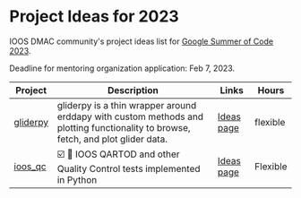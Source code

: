# Project Ideas for 2023

IOOS DMAC community's project ideas list for [Google Summer of Code 2023](https://summerofcode.withgoogle.com/programs/2023).

Deadline for mentoring organization application: Feb 7, 2023.

|**Project** |**Description**|**Links**| **Hours** |
|------------|---------------|---------|-----------|
|[gliderpy](https://github.com/ioos/gliderpy) | gliderpy is a thin wrapper around erddapy with custom methods and plotting functionality to browse, fetch, and plot glider data. | [Ideas page](https://github.com/ioos/gliderpy/issues/61) | flexible |
| [ioos_qc](https://github.com/ioos/ioos_qc) | :ballot_box_with_check: :ocean: IOOS QARTOD and other Quality Control tests implemented in Python | [Ideas page](https://github.com/ioos/ioos_qc/issues/96) | Flexible |
